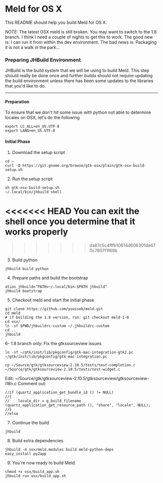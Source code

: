 # Meld for OS X #

This README should help you build Meld for OS X.

*NOTE:* The latest OSX meld is still broken. You may want to switch to the 1.8 branch. I think I need a couple of nights to get this to work. The good new is: I can run it from within the dev environment. The bad news is: Packaging it is not a walk in the park...


### Preparing JHBuild Environment ###

JHBuild is the build system that we will be using to build Meld. This step should really be done once and further builds should not require updating the build environment unless there has been some updates to the libraries that you'd like to do.

---
#### Preparation ####

To ensure that we don't hit some issue with python not able to determine locales on OSX, let's do the following
```
export LC_ALL=en_US.UTF-8
export LANG=en_US.UTF-8
```

#### Initial Phase ####

1. Download the setup script
```
cd ~
curl -O https://git.gnome.org/browse/gtk-osx/plain/gtk-osx-build-setup.sh
```

2. Run the setup script
```
sh gtk-osx-build-setup.sh
~/.local/bin/jhbuild shell
```
<<<<<<< HEAD
You can exit the shell once you determine that it works properly
=======
>>>>>>> da87c5c4fffb10614d606301de670c7807f1f69b

3. Build python
```
jhbuild build python
```

4. Prepare paths and build the bootstrap
```
alias jhbuild="PATH=~/.local/bin:$PATH jhbuild"
jhbuild bootstrap
```

5. Checkout meld and start the initial phase
```
git clone https://github.com/yousseb/meld.git
cd meld
# if building the 1.8 version, run: git checkout meld-1-8
cd osx/
ln -sf $PWD/jhbuildrc-custom ~/.jhbuildrc-custom
cd ..
jhbuild
```

6- 1.8 branch only: Fix the gtksourceview issues
```
ln -sf ~/gtk/inst/lib/pkgconfig/gtk-mac-integration-gtk2.pc ~/gtk/inst/lib/pkgconfig/gtk-mac-integration.pc
```
```
cp ~/Source/gtk/gtksourceview-2.10.5/tests/test-completion.c  ~/Source/gtk/gtksourceview-2.10.5/tests/test-widget.c
```
Edit: ~/Source/gtk/gtksourceview-2.10.5/gtksourceview/gtksourceview-i18n.c
Comment out:
```
//if (quartz_application_get_bundle_id () != NULL)
//{
//    locale_dir = g_build_filename (quartz_application_get_resource_path (), "share", "locale", NULL);
//}
//else
```

7. Continue the build
```
jhbuild
```

8. Build extra dependencies
```
jhbuild -m osx/meld.modules build meld-python-deps
easy_install py2app
```

9. You're now ready to build Meld.
```
chmod +x osx/build_app.sh
jhbuild run osx/build_app.sh
```
